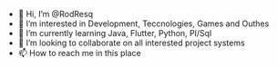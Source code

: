- 👋 Hi, I’m @RodResq
- 👀 I’m interested in Development, Teccnologies, Games and Outhes
- 🌱 I’m currently learning Java, Flutter, Python, Pl/Sql
- 💞️ I’m looking to collaborate on all interested project systems
- 📫 How to reach me in this place

<!---
RodResq/RodResq is a ✨ special ✨ repository because its `README.md` (this file) appears on your GitHub profile.
You can click the Preview link to take a look at your changes.
--->

